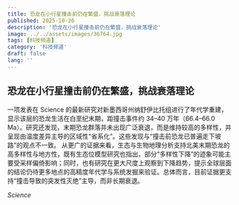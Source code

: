 ```yaml
---
title: 恐龙在小行星撞击前仍在繁盛，挑战衰落理论
published: 2025-10-26
description: '恐龙在小行星撞击前仍在繁盛，挑战衰落理论'
image: ../../assets/images/36764.jpg
tags: [科技频道]
category: '科技频道'
draft: false
lang: ''
---
```


## 恐龙在小行星撞击前仍在繁盛，挑战衰落理论

一项发表在 Science 的最新研究对新墨西哥州纳舒伊比托组进行了年代学重建，显示该层的恐龙生活在白垩纪末期，距撞击事件约 34–40 万年（66.4–66.0 Ma）。研究还发现，末期恐龙群落并未出现广泛衰退，而是维持较高的多样性，并呈现由温度差异主导的区域性“省系化”。这些发现与“撞击前恐龙已普遍走下坡路”的观点不一致。
从更广的证据来看，生态与生物地理分析支持北美末期恐龙的高多样性与地方性，既有生态位模型研究也指出，部分“多样性下降”的迹象可能主要受采样偏倚影响；同时，也有研究在更大尺度上观察到下降趋势，提示全球层面的结论仍待更多地点的高精度年代学与系统发掘来验证。总体而言，目前证据更支持“撞击导致的突发性灭绝”主导，而非长期衰退。

*Science*
